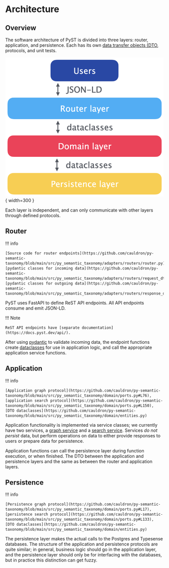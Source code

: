 # Architecture

## Overview

The software architecture of PyST is divided into three layers: router, application, and persistence. Each has its own [data transfer objects (DTO](https://en.wikipedia.org/wiki/Data_transfer_object), protocols, and unit tests.

![Architecture diagram with three layers and DTOs](img/architecture.png){ width=300 }

Each layer is independent, and can only communicate with other layers through defined protocols.

## Router

!!! info

    [Source code for router endpoints](https://github.com/cauldron/py-semantic-taxonomy/blob/main/src/py_semantic_taxonomy/adapters/routers/router.py), [pydantic classes for incoming data](https://github.com/cauldron/py-semantic-taxonomy/blob/main/src/py_semantic_taxonomy/adapters/routers/request_dto.py), [pydantic classes for outgoing data](https://github.com/cauldron/py-semantic-taxonomy/blob/main/src/py_semantic_taxonomy/adapters/routers/response_dto.py)

PyST uses FastAPI to define ReST API endpoints. All API endpoints consume and emit JSON-LD.

!!! Note

    ReST API endpoints have [separate documentation](https://docs.pyst.dev/api/).

After using [pydantic](https://docs.pydantic.dev/latest/) to validate incoming data, the endpoint functions create [dataclasses](https://docs.python.org/3/library/dataclasses.html) for use in application logic, and call the appropriate application service functions.

## Application

!!! info

    [Application graph protocol](https://github.com/cauldron/py-semantic-taxonomy/blob/main/src/py_semantic_taxonomy/domain/ports.py#L76), [application search protocol](https://github.com/cauldron/py-semantic-taxonomy/blob/main/src/py_semantic_taxonomy/domain/ports.py#L150), [DTO dataclasses](https://github.com/cauldron/py-semantic-taxonomy/blob/main/src/py_semantic_taxonomy/domain/entities.py)

Application functionality is implemented via service classes; we currently have two services, a [graph service](https://github.com/cauldron/py-semantic-taxonomy/blob/main/src/py_semantic_taxonomy/application/graph_service.py) and a [search service](https://github.com/cauldron/py-semantic-taxonomy/blob/main/src/py_semantic_taxonomy/application/search_service.py). Services _do not persist_ data, but perform operations on data to either provide responses to users or prepare data for persistence.

Application functions can call the persistence layer during function execution, or when finished. The DTO between the application and persistence layers and the same as between the router and application layers.

## Persistence

!!! info

    [Persistence graph protocol](https://github.com/cauldron/py-semantic-taxonomy/blob/main/src/py_semantic_taxonomy/domain/ports.py#L17), [persistence search protocol](https://github.com/cauldron/py-semantic-taxonomy/blob/main/src/py_semantic_taxonomy/domain/ports.py#L133), [DTO dataclasses](https://github.com/cauldron/py-semantic-taxonomy/blob/main/src/py_semantic_taxonomy/domain/entities.py)

The persistence layer makes the actual calls to the Postgres and Typesense databases. The structure of the application and persistence protocols are quite similar; in general, business logic should go in the application layer, and the persistence layer should only be for interfacing with the databases, but in practice this distinction can get fuzzy.
